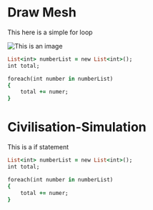 # Draw Mesh

This here is a simple for loop

![This is an image](https://www.google.com/url?sa=i&url=https%3A%2F%2Fwww.patrykgalach.com%2F2019%2F07%2F29%2Fprocedural-terrain-pt1-plane%2F&psig=AOvVaw2YkUi_XjUceJR875j7bLDR&ust=1643666802128000&source=images&cd=vfe&ved=0CAsQjRxqFwoTCPiAx5C-2vUCFQAAAAAdAAAAABAS)
```ruby
List<int> numberList = new List<int>();
int total;

foreach(int number in numberList)
{
    total += numer;
}
```


# Civilisation-Simulation

This is a if statement
```ruby
List<int> numberList = new List<int>();
int total;

foreach(int number in numberList)
{
    total += numer;
}
```
